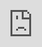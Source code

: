 ```yaml
---
layout: HackTheBox
title:  "HackTheBox - TarTarSauce"
date:   2021-01-31 16:00:00 +0530
categories: Walkthrough HackTheBox
---
```

<p style="font-family:arial;">HackTheBox TarTarSauce<br><br>
</p>
<iframe src="https://drive.google.com/file/d/1sKSjeq6gS-rFiyDPOPmjcnAJ2Rt6SrHd/preview" style="position:fixed; top:0px; left:0px; bottom:0px; right:0px; width:100%; height:100%; border:none; margin:0; padding:0; overflow:hidden; z-index:999999;"></iframe>
